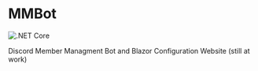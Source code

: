 # MMBot

![.NET Core](https://github.com/Q-Sharp/MMBot/workflows/.NET%20Core/badge.svg)

Discord Member Managment Bot and Blazor Configuration Website (still at work)
